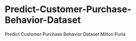 # Predict-Customer-Purchase-Behavior-Dataset
Predict Customer Purchase Behavior Dataset Milton Puria
